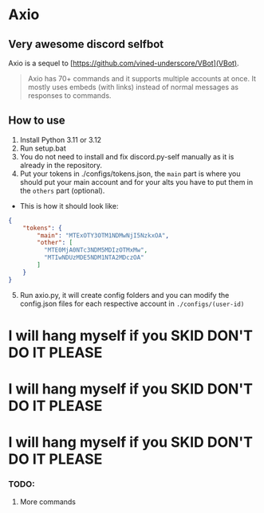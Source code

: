 # Axio

## Very awesome discord selfbot

Axio is a sequel to [https://github.com/vined-underscore/VBot](VBot).
> Axio has 70+ commands and it supports multiple accounts at once.
> It mostly uses embeds (with links) instead of normal messages as responses to commands.

## How to use

1. Install Python 3.11 or 3.12
2. Run setup.bat
3. You do not need to install and fix discord.py-self manually as it is already in the repository.
4. Put your tokens in ./configs/tokens.json, the `main` part is where you should put your main account and for your alts you have to put them in the `others` part (optional).
-  This is how it should look like:
```json
{
    "tokens": {
        "main": "MTExOTY3OTM1NDMwNjI5NzkxOA",
        "other": [
          "MTE0MjA0NTc3NDM5MDIzOTMxMw",
          "MTIwNDUzMDE5NDM1NTA2MDczOA"
        ]
    }
}
```

5. Run axio.py, it will create config folders and you can modify the config.json files for each respective account in `./configs/(user-id)`

# I will hang myself if you SKID DON'T DO IT PLEASE
# I will hang myself if you SKID DON'T DO IT PLEASE
# I will hang myself if you SKID DON'T DO IT PLEASE

### TODO:
1. More commands
